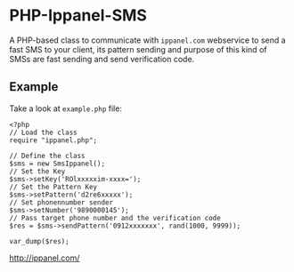 # PHP-Ippanel-SMS

A PHP-based class to communicate with `ippanel.com` webservice to send a fast SMS to your client, its pattern sending and purpose of this kind of SMSs are fast sending and send verification code.

## Example

Take a look at `example.php` file:

```
<?php
// Load the class
require "ippanel.php";

// Define the class
$sms = new SmsIppanel();
// Set the Key
$sms->setKey('ROlxxxxxim-xxxx=');
// Set the Pattern Key
$sms->setPattern('d2re6xxxxx');
// Set phonennumber sender
$sms->setNumber('9890000145');
// Pass target phone number and the verification code
$res = $sms->sendPattern('0912xxxxxxx', rand(1000, 9999));

var_dump($res);
```

http://ippanel.com/
